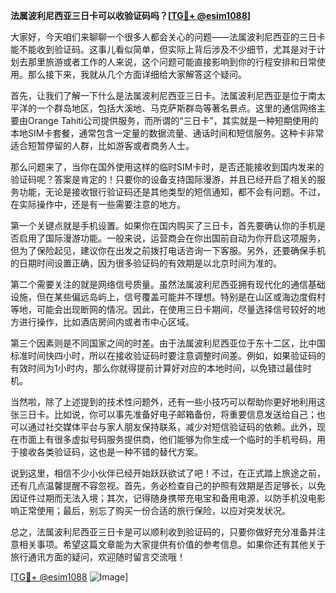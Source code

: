 **法属波利尼西亚三日卡可以收验证码吗？[[TG💪+ @esim1088](https://t.me/s/esim1088)]**

大家好，今天咱们来聊聊一个很多人都会关心的问题——法属波利尼西亚的三日卡能不能收到验证码。这事儿看似简单，但实际上背后涉及不少细节，尤其是对于计划去那里旅游或者工作的人来说，这个问题可能直接影响到你的行程安排和日常使用。那么接下来，我就从几个方面详细给大家解答这个疑问。

首先，让我们了解一下什么是法属波利尼西亚三日卡。法属波利尼西亚是位于南太平洋的一个群岛地区，包括大溪地、马克萨斯群岛等著名景点。这里的通信网络主要由Orange Tahiti公司提供服务，而所谓的“三日卡”，其实就是一种短期使用的本地SIM卡套餐，通常包含一定量的数据流量、通话时间和短信服务。这种卡非常适合短暂停留的人群，比如游客或者商务人士。

那么问题来了，当你在国外使用这样的临时SIM卡时，是否还能接收到国内发来的验证码呢？答案是肯定的！只要你的设备支持国际漫游，并且已经开启了相关的服务功能，无论是接收银行验证码还是其他类型的短信通知，都不会有问题。不过，在实际操作中，还是有一些需要注意的地方。

第一个关键点就是手机设置。如果你在国内购买了三日卡，首先要确认你的手机是否启用了国际漫游功能。一般来说，运营商会在你出国前自动为你开启这项服务，但为了保险起见，建议你在出发之前拨打电话咨询一下客服。另外，还要确保手机的日期时间设置正确，因为很多验证码的有效期是以北京时间为准的。

第二个需要关注的就是网络信号质量。虽然法属波利尼西亚拥有现代化的通信基础设施，但在某些偏远岛屿上，信号覆盖可能并不理想。特别是在山区或海边度假村等地，可能会出现断网的情况。因此，在使用三日卡期间，尽量选择信号较好的地方进行操作，比如酒店房间内或者市中心区域。

第三个因素则是不同国家之间的时差。由于法属波利尼西亚位于东十二区，比中国标准时间快四小时，所以在接收验证码时要注意调整时间差。例如，如果验证码的有效时间为1小时内，那么你就得提前计算好对应的本地时间，以免错过最佳时机。

当然啦，除了上述提到的技术性问题外，还有一些小技巧可以帮助你更好地利用这张三日卡。比如说，你可以事先准备好电子邮箱备份，将重要信息发送给自己；也可以通过社交媒体平台与家人朋友保持联系，减少对短信验证码的依赖。此外，现在市面上有很多虚拟号码服务提供商，他们能够为你生成一个临时的手机号码，用于接收各类验证码，这也是一种不错的替代方案。

说到这里，相信不少小伙伴已经开始跃跃欲试了吧！不过，在正式踏上旅途之前，还有几点温馨提醒不容忽视。首先，务必检查自己的护照有效期是否足够长，以免因证件过期而无法入境；其次，记得随身携带充电宝和备用电源，以防手机没电影响正常使用；最后，别忘了购买一份合适的旅行保险，以应对突发状况。

总之，法属波利尼西亚三日卡是可以顺利收到验证码的，只要你做好充分准备并注意相关事项。希望这篇文章能为大家提供有价值的参考信息。如果你还有其他关于旅行通讯方面的疑问，欢迎随时留言交流哦！

[[TG💪+ @esim1088](https://t.me/s/esim1088) ![Image](https://i.postimg.cc/4NQfJmqS/Snipaste-2025-05-13-00-14-12.png)]